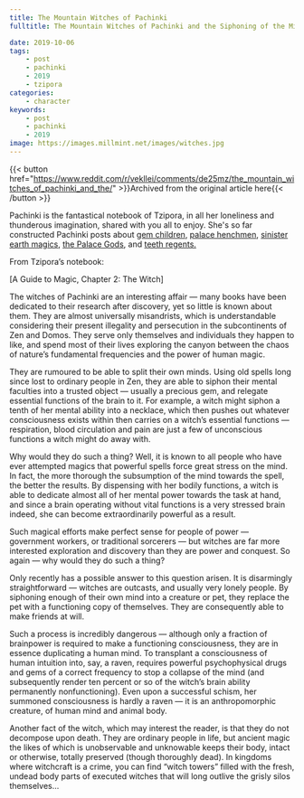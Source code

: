 ```yaml
---
title: The Mountain Witches of Pachinki
fulltitle: The Mountain Witches of Pachinki and the Siphoning of the Mind

date: 2019-10-06
tags:
    - post
    - pachinki
    - 2019
    - tzipora
categories:
    - character
keywords:
    - post
    - pachinki
    - 2019
image: https://images.millmint.net/images/witches.jpg
---
```

{{< button href="https://www.reddit.com/r/vekllei/comments/de25mz/the_mountain_witches_of_pachinki_and_the/" >}}Archived from the original article here{{< /button >}}

Pachinki is the fantastical notebook of Tzipora, in all her loneliness and thunderous imagination, shared with you all to enjoy. She's so far constructed Pachinki posts about [gem children](https://www.reddit.com/r/worldbuilding/comments/ar8jov/a_gem_girl_shows_off_her_enormous_strength_in/), [palace henchmen](https://www.reddit.com/user/MelonKony/comments/azmu94/the_palace_gods_attempt_to_retrieve_their_runaway/), [sinister earth magics](https://www.reddit.com/r/worldbuilding/comments/b7n1uh/a_mineral_lake_starts_absorbing_grief_in_pachinki/), [the Palace Gods](https://www.reddit.com/r/worldbuilding/comments/ba3mb4/the_littlest_goddess_in_pachinki/), and [teeth regents.](https://www.reddit.com/r/vekllei/comments/cudfnv/the_teeth_regents/)

From Tzipora’s notebook:

\[A Guide to Magic, Chapter 2: The Witch\]

The witches of Pachinki are an interesting affair — many books have been dedicated to their research after discovery, yet so little is known about them. They are almost universally misandrists, which is understandable considering their present illegality and persecution in the subcontinents of Zen and Domos. They serve only themselves and individuals they happen to like, and spend most of their lives exploring the canyon between the chaos of nature’s fundamental frequencies and the power of human magic.

They are rumoured to be able to split their own minds. Using old spells long since lost to ordinary people in Zen, they are able to siphon their mental faculties into a trusted object — usually a precious gem, and relegate essential functions of the brain to it. For example, a witch might siphon a tenth of her mental ability into a necklace, which then pushes out whatever consciousness exists within then carries on a witch’s essential functions — respiration, blood circulation and pain are just a few of unconscious functions a witch might do away with.

Why would they do such a thing? Well, it is known to all people who have ever attempted magics that powerful spells force great stress on the mind. In fact, the more thorough the subsumption of the mind towards the spell, the better the results. By dispensing with her bodily functions, a witch is able to dedicate almost all of her mental power towards the task at hand, and since a brain operating without vital functions is a very stressed brain indeed, she can become extraordinarily powerful as a result.

Such magical efforts make perfect sense for people of power — government workers, or traditional sorcerers — but witches are far more interested exploration and discovery than they are power and conquest. So again — why would they do such a thing?

Only recently has a possible answer to this question arisen. It is disarmingly straightforward — witches are outcasts, and usually very lonely people. By siphoning enough of their own mind into a creature or pet, they replace the pet with a functioning copy of themselves. They are consequently able to make friends at will.

Such a process is incredibly dangerous — although only a fraction of brainpower is required to make a functioning consciousness, they are in essence duplicating a human mind. To transplant a consciousness of human intuition into, say, a raven, requires powerful psychophysical drugs and gems of a correct frequency to stop a collapse of the mind (and subsequently render ten percent or so of the witch’s brain ability permanently nonfunctioning). Even upon a successful schism, her summoned consciousness is hardly a raven — it is an anthropomorphic creature, of human mind and animal body.

Another fact of the witch, which may interest the reader, is that they do not decompose upon death. They are ordinary people in life, but ancient magic the likes of which is unobservable and unknowable keeps their body, intact or otherwise, totally preserved (though thoroughly dead). In kingdoms where witchcraft is a crime, you can find “witch towers” filled with the fresh, undead body parts of executed witches that will long outlive the grisly silos themselves…
